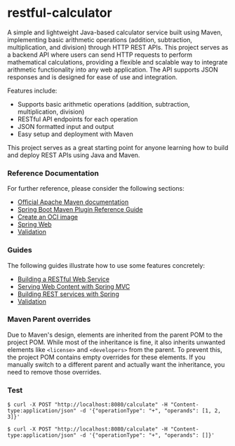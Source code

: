 # restful-calculator 

A simple and lightweight Java-based calculator service built using Maven, implementing basic arithmetic operations (addition, subtraction, multiplication, and division) through HTTP REST APIs. This project serves as a backend API where users can send HTTP requests to perform mathematical calculations, providing a flexible and scalable way to integrate arithmetic functionality into any web application. The API supports JSON responses and is designed for ease of use and integration.  

Features include:  
- Supports basic arithmetic operations (addition, subtraction, multiplication, division)
- RESTful API endpoints for each operation
- JSON formatted input and output  
- Easy setup and deployment with Maven

This project serves as a great starting point for anyone learning how to build and deploy REST APIs using Java and Maven.

### Reference Documentation
For further reference, please consider the following sections:

* [Official Apache Maven documentation](https://maven.apache.org/guides/index.html)
* [Spring Boot Maven Plugin Reference Guide](https://docs.spring.io/spring-boot/3.3.10/maven-plugin)
* [Create an OCI image](https://docs.spring.io/spring-boot/3.3.10/maven-plugin/build-image.html)
* [Spring Web](https://docs.spring.io/spring-boot/3.3.10/reference/web/servlet.html)
* [Validation](https://docs.spring.io/spring-boot/3.3.10/reference/io/validation.html)

### Guides
The following guides illustrate how to use some features concretely:

* [Building a RESTful Web Service](https://spring.io/guides/gs/rest-service/)
* [Serving Web Content with Spring MVC](https://spring.io/guides/gs/serving-web-content/)
* [Building REST services with Spring](https://spring.io/guides/tutorials/rest/)
* [Validation](https://spring.io/guides/gs/validating-form-input/)

### Maven Parent overrides

Due to Maven's design, elements are inherited from the parent POM to the project POM.
While most of the inheritance is fine, it also inherits unwanted elements like `<license>` and `<developers>` from the parent.
To prevent this, the project POM contains empty overrides for these elements.
If you manually switch to a different parent and actually want the inheritance, you need to remove those overrides.

### Test

```shell
$ curl -X POST "http://localhost:8080/calculate" -H "Content-type:application/json" -d '{"operationType": "+", "operands": [1, 2, 3]}'
```

```shell
$ curl -X POST "http://localhost:8080/calculate" -H "Content-type:application/json" -d '{"operationType": "+", "operands": []}'
```